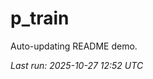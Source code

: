 # p_train

Auto-updating README demo.

<!--START_SECTION:status-->
_Last run: 2025-10-27 12:52 UTC_
<!--END_SECTION:status-->
















































































































































































































































































































































































































































































































































































































































































































































































































































































































































































































































































































































































































































































































































































































































































































